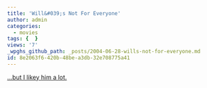 ```yaml
---
title: 'Will&#039;s Not For Everyone'
author: admin
categories:
  - movies
tags: {  }
views: '7'
_wpghs_github_path: _posts/2004-06-28-wills-not-for-everyone.md
id: 8e2063f6-420b-48be-a3db-32e708775a41
---
```

<p><a href="http://www.apple.com/trailers/dreamworks/anchorman-tlr.html">...but I likey him a lot.</a></p>
